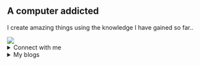 ## A computer addicted

I create amazing things using the knowledge I have gained so far..


<img src="https://github-readme-stats.vercel.app/api?username=thunder-coding&show_icons=true&hide_border=true&theme=radical">

<details>
  <summary>Connect with me</summary>

[![Discord](https://img.shields.io/discord/739775771924627567?label=Discord&logo=discord&logoColor=738ADB&style=for-the-badge)](https://discord.gg/YMhxGjzsJ8)
[![Twitter](https://img.shields.io/badge/Twitter-1DA1F2?style=for-the-badge&logo=twitter&logoColor=ffffff&label=Follow)](https://twitter.com/CodingThunder)
[![LinkedIn](https://img.shields.io/badge/LinkedIn-0077b5?style=for-the-badge&logo=linkedin&logoColor=white)](https://www.linkedin.com/in/CodingThunder)
</details>



<details>
  <summary>My blogs</summary>

<!-- HASHNODE_BLOG:START -->
<h3><a href="https://codingthunder.hashnode.dev/code-obfuscation-why-how-and-when-cki5nwnas0a8vans1cfgga6te" title="Code Obfuscation : Why, How & When...">Code Obfuscation : Why, How & When...</a></h3>
<a href="https://codingthunder.hashnode.dev/code-obfuscation-why-how-and-when-cki5nwnas0a8vans1cfgga6te" title="Code Obfuscation : Why, How & When..."><img src="https://cdn.hashnode.com/res/hashnode/image/upload/v1606807765599/jGNXud0xc.jpeg" alt="Code Obfuscation : Why, How & When..." width="400px" align="" /></a>
<p>With huge number of available code decompilers out there on the internet, it is becoming more important day by day to hide our source code, so that any reverse engineer cannot decompile it.
Interpreted languages like Python & JavaScript have made obf...</p>
<h3><a href="https://codingthunder.hashnode.dev/5-reasons-why-i-dont-like-python-cki4q6nxl06oebos11ulmf3yi" title="5 Reasons why I don't like Python">5 Reasons why I don't like Python</a></h3>

<p>Almost everybody who has started coding knows Python programming language. Many of them with their first language as Python. Well, Python is a great language for starting out with programming, but still some people dislike the language.
Here are the ...</p>
<h3><a href="https://codingthunder.hashnode.dev/5-typescript-tricks-you-dont-know-about-ckh51ngdl076b39s1dyf2ec9s" title="5 TypeScript tricks you don't know about">5 TypeScript tricks you don't know about</a></h3>
<a href="https://codingthunder.hashnode.dev/5-typescript-tricks-you-dont-know-about-ckh51ngdl076b39s1dyf2ec9s" title="5 TypeScript tricks you don't know about"><img src="https://cdn.hashnode.com/res/hashnode/image/upload/v1604593416498/pUuLAfTMN.jpeg" alt="5 TypeScript tricks you don't know about" width="400px" align="" /></a>
<p>About Me:
Hey there 👋👋, I am Yaksh Bariya, a 14-year coder who is very much interested in technology. Today I am gonna show you TypeScript tricks that will really boost your productivity.
1.  TypeScript settings
Do you know that TypeScript has supp...</p>
<h3><a href="https://codingthunder.hashnode.dev/how-to-make-your-web-servers-more-secure-ckglv8sjy08mvnzs11dfj45sv" title="How to make your Web Servers more secure">How to make your Web Servers more secure</a></h3>

<p>Everyday, we hear a news that the server of X company was hacked. Some rich peoples' social accounts where hacked. 

Have you ever wondered, why such things happen?
These all cyber attacks happen only because of vulnerabilities in the server. Vulnera...</p>
<h3><a href="https://codingthunder.hashnode.dev/why-should-you-learn-typescript-ckgkc45or02wbnzs19udpbuop" title="Why should you learn TypeScript">Why should you learn TypeScript</a></h3>
<a href="https://codingthunder.hashnode.dev/why-should-you-learn-typescript-ckgkc45or02wbnzs19udpbuop" title="Why should you learn TypeScript"><img src="https://cdn.hashnode.com/res/hashnode/image/upload/v1603341459423/RL_KvUmIL.jpeg" alt="Why should you learn TypeScript" width="400px" align="" /></a>
<p>Today's quote

I AM NOT DISCOURAGED BECAUSE EVERY WRONG ATTEMPT DISCARDED IS A STEP FORWARD

 ~ Thomas Edison

Some facts about TypeScript

TypeScript was developed by Microsoft about 8 years ago (first public release: 1 October 2012)
TypeScript is a...</p>
<h3><a href="https://codingthunder.hashnode.dev/improve-your-typing-skills-as-a-developer-ckg3c3qw301z6e9s10tfl0fdi" title="Improve your typing skills as a developer">Improve your typing skills as a developer</a></h3>

<p>Why should you improve your typing skills ??🤔
==> Less typos
==> Less typos means less time wasted while debugging an error in a huge file caused due to typos
==> You can focus more on coding than on typing
==> And ofcourse, you will type much faste...</p>
<!-- HASHNODE_BLOG:END -->
</details> 
